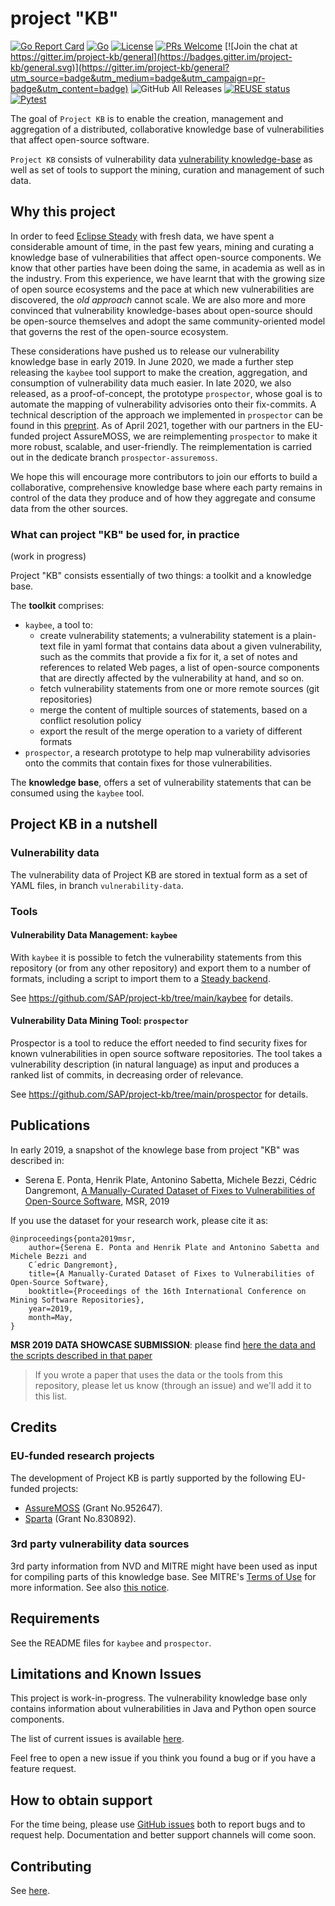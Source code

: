# project "KB"

[![Go Report Card](https://goreportcard.com/badge/github.com/sap/project-kb)](https://goreportcard.com/report/github.com/sap/project-kb)
[![Go](https://github.com/sap/project-kb/workflows/Go/badge.svg)](https://github.com/SAP/project-kb/actions?query=workflow%3AGo)
[![License](https://img.shields.io/badge/license-Apache%202.0-blue.svg)](https://github.com/SAP/project-kb/blob/master/LICENSE.txt)
[![PRs Welcome](https://img.shields.io/badge/PRs-welcome-brightgreen.svg)](https://github.com/sap/project-kb/#contributing)
[![Join the chat at https://gitter.im/project-kb/general](https://badges.gitter.im/project-kb/general.svg)](https://gitter.im/project-kb/general?utm_source=badge&utm_medium=badge&utm_campaign=pr-badge&utm_content=badge)
![GitHub All Releases](https://img.shields.io/github/downloads/SAP/PROJECT-KB/total)
[![REUSE status](https://api.reuse.software/badge/github.com/sap/project-kb)](https://api.reuse.software/info/github.com/sap/project-kb)
[![Pytest](https://github.com/SAP/project-kb/actions/workflows/python.yml/badge.svg)](https://github.com/SAP/project-kb/actions/workflows/python.yml)


The goal of `Project KB` is to enable the creation, management and aggregation of a
distributed, collaborative knowledge base of vulnerabilities that affect
open-source software.

`Project KB` consists of vulnerability data [vulnerability knowledge-base](vulnerability-data)
as well as set of tools to support the mining, curation and management of such data.


## Why this project

In order to feed [Eclipse Steady](https://github.com/eclipse/steady/) with fresh
data, we have spent a considerable amount of time, in the past few years, mining
and curating a knowledge base of vulnerabilities that affect open-source
components. We know that other parties have been doing the same, in academia as
well as in the industry. From this experience, we have learnt that with the
growing size of open source ecosystems and the pace at which new vulnerabilities
are discovered, the _old approach_ cannot scale. We are also more and more
convinced that vulnerability knowledge-bases about open-source should be
open-source themselves and adopt the same community-oriented model that governs
the rest of the open-source ecosystem.

These considerations have pushed us to release our vulnerability knowledge base
in early 2019. In June 2020, we made a further step releasing the `kaybee` tool support to
make the creation, aggregation, and consumption of vulnerability data much
easier. In late 2020, we also released, as a proof-of-concept, the prototype
`prospector`, whose goal is to automate the mapping of vulnerability advisories
onto their fix-commits. A technical description of the approach we implemented in
`prospector` can be found in this [preprint](https://arxiv.org/abs/2103.13375).
As of April 2021, together with our partners in the EU-funded project AssureMOSS,
we are reimplementing `prospector` to make it more robust, scalable, and user-friendly.
The reimplementation is carried out in the dedicate branch `prospector-assuremoss`.

We hope this will encourage more contributors to join our efforts to build a
collaborative, comprehensive knowledge base where each party remains in control
of the data they produce and of how they aggregate and consume data from the
other sources.


### What can project "KB" be used for, in practice

(work in progress)

Project "KB" consists essentially of two things: a toolkit and a knowledge base.

The **toolkit** comprises:

  * `kaybee`, a tool to:
    - create vulnerability statements; a vulnerability statement is a plain-text file in yaml format
      that contains data about a given vulnerability, such as the commits that provide a fix for it,
      a set of notes and references to related Web pages, a list of open-source components that
      are directly affected by the vulnerability at hand, and so on.
    - fetch vulnerability statements from one or more remote sources (git repositories)
    - merge the content of multiple sources of statements, based on a conflict resolution policy
    - export the result of the merge operation to a variety of different formats
  * `prospector`, a research prototype to help map vulnerability advisories onto the commits that contain fixes for those vulnerabilities.

The **knowledge base**, offers a set of vulnerability statements that can be consumed using the `kaybee` tool.




## Project KB in a nutshell

### Vulnerability data

The vulnerability data of Project KB are stored in textual form as a set of YAML files, in branch `vulnerability-data`.

### Tools

#### Vulnerability Data Management: `kaybee`

With `kaybee` it is possible to fetch the vulnerability statements from this
repository (or from any other repository) and export them to a number of
formats, including a script to import them to a [Steady
backend](https://github.com/eclipse/steady).

See https://github.com/SAP/project-kb/tree/main/kaybee for details. 

#### Vulnerability Data Mining Tool: `prospector`

Prospector is a tool to reduce the effort needed to find security fixes for known vulnerabilities in open source software repositories.
The tool takes a vulnerability description (in natural language) as input and produces a ranked list of commits, in decreasing order of relevance.

See https://github.com/SAP/project-kb/tree/main/prospector for details.

## Publications

In early 2019, a snapshot of the knowlege base from project "KB" was described in:

  - Serena E. Ponta, Henrik Plate, Antonino Sabetta, Michele Bezzi, Cédric
    Dangremont, [A Manually-Curated Dataset of Fixes to Vulnerabilities of
    Open-Source Software](http://arxiv.org/abs/1902.02595), MSR, 2019

If you use the dataset for your research work, please cite it as:

```
@inproceedings{ponta2019msr,
    author={Serena E. Ponta and Henrik Plate and Antonino Sabetta and Michele Bezzi and
    C´edric Dangremont},
    title={A Manually-Curated Dataset of Fixes to Vulnerabilities of Open-Source Software},
    booktitle={Proceedings of the 16th International Conference on Mining Software Repositories},
    year=2019,
    month=May,
}
```

**MSR 2019 DATA SHOWCASE SUBMISSION**: please find [here the data and the
scripts described in that paper](MSR2019)

> If you wrote a paper that uses the data or the tools from this repository, please let us know (through an issue) and we'll add it to this list.

## Credits

### EU-funded research projects

The development of Project KB is partly supported by the following EU-funded projects:

* [AssureMOSS](https://assuremoss.eu) (Grant No.952647).
* [Sparta](https://www.sparta.eu/) (Grant No.830892).


### 3rd party vulnerability data sources

3rd party information from NVD and MITRE might have been used as input
for compiling parts of this knowledge base. See MITRE's [Terms of
Use](http://cve.mitre.org/about/termsofuse.html) for more information.
See also [this notice](NOTICE.txt).

## Requirements

See the README files for `kaybee` and `prospector`.

## Limitations and Known Issues

This project is work-in-progress. The vulnerability knowledge base only contains
information about vulnerabilities in Java and Python open source components.

The list of current issues is available
[here](https://github.com/SAP/project-kb/issues).

Feel free to open a new issue if you think you found a bug or if you have a feature request.

## How to obtain support

For the time being, please use [GitHub
issues](https://github.com/SAP/project-kb/issues) both to report bugs and to
request help. Documentation and better support channels will come soon.

## Contributing

See [here](CONTRIBUTING.md).
